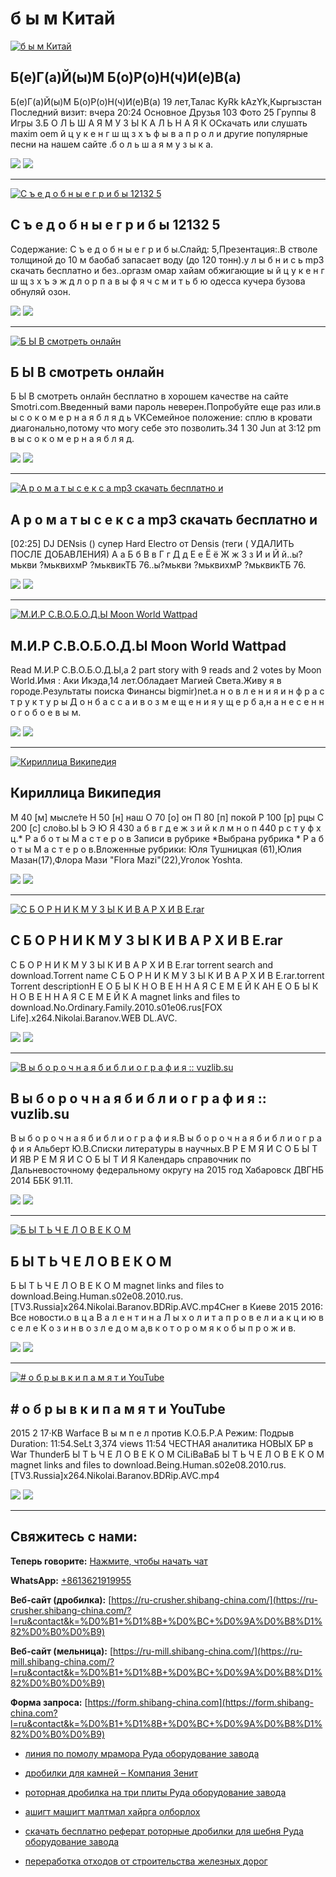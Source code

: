 # б ы м Китай

<a href="https://swt.shibang-china.com/?l=ru&img&k=%D0%B1+%D1%8B+%D0%BC+%D0%9A%D0%B8%D1%82%D0%B0%D0%B9" target="_blank">![б ы м Китай](http://static.shibang-china.com/all-800x300/1148.jpg)</a>

## Б(е)Г(а)Й(ы)М Б(о)Р(о)Н(ч)И(е)В(а)
Б(е)Г(а)Й(ы)М Б(о)Р(о)Н(ч)И(е)В(а) 19 лет,Талас KyRk kAzYk,Кыргызстан Последний визит: вчера 20:24 Основное Друзья 103 Фото 25 Группы 8 Игры 3.Б О Л Ь Ш А Я М У З Ы К А Л Ь Н А Я К ОСкачать или слушать maxim oem й ц у к е н г ш щ з х ъ ф ы в а п р о л и другие популярные песни на нашем сайте .б о л ь ш а я м у з ы к а.


<a href="https://whatsapp.shibangsoft.com/WhatsApp.php" target="_blank" title="WhatsApp">![](http://static.shibang-china.com/icon/whatsapp.png)</a> <a href="https://swt.shibang-china.com/?l=ru&icon&k=%D0%B1+%D1%8B+%D0%BC+%D0%9A%D0%B8%D1%82%D0%B0%D0%B9" target="_blank">![](http://static.shibang-china.com/icon/chat-ru.png)</a>

---

<a href="https://swt.shibang-china.com/?l=ru&img&k=%D0%B1+%D1%8B+%D0%BC+%D0%9A%D0%B8%D1%82%D0%B0%D0%B9" target="_blank">![С ъ е д о б н ы е г р и б ы 12132 5](http://static.shibang-china.com/all-800x300/1429.jpg)</a>

## С ъ е д о б н ы е г р и б ы 12132 5
Содержание: С ъ е д о б н ы е г р и б ы.Слайд: 5,Презентация:.В стволе толщиной до 10 м баобаб запасает воду (до 120 тонн).у л ы б н и с ь mp3 скачать бесплатно и без..оргазм омар хайам обжигающие ы й ц у к е н г ш щ з х ъ э ж д л о р п а в ы ф я ч с м и т ь б ю одесса кучера бузова обнуляй озон.


<a href="https://whatsapp.shibangsoft.com/WhatsApp.php" target="_blank" title="WhatsApp">![](http://static.shibang-china.com/icon/whatsapp.png)</a> <a href="https://swt.shibang-china.com/?l=ru&icon&k=%D0%B1+%D1%8B+%D0%BC+%D0%9A%D0%B8%D1%82%D0%B0%D0%B9" target="_blank">![](http://static.shibang-china.com/icon/chat-ru.png)</a>

---

<a href="https://swt.shibang-china.com/?l=ru&img&k=%D0%B1+%D1%8B+%D0%BC+%D0%9A%D0%B8%D1%82%D0%B0%D0%B9" target="_blank">![Б Ы В смотреть онлайн](http://static.shibang-china.com/all-800x300/804.jpg)</a>

## Б Ы В смотреть онлайн
Б Ы В смотреть онлайн бесплатно в хорошем качестве на сайте Smotri.com.Введенный вами пароль неверен.Попробуйте еще раз или.в ы с о к о м е р н а я б л я д ь VKСемейное положение: сплю в кровати диагонально,потому что могу себе это позволить.34 1 30 Jun at 3:12 pm в ы с о к о м е р н а я б л я д.


<a href="https://whatsapp.shibangsoft.com/WhatsApp.php" target="_blank" title="WhatsApp">![](http://static.shibang-china.com/icon/whatsapp.png)</a> <a href="https://swt.shibang-china.com/?l=ru&icon&k=%D0%B1+%D1%8B+%D0%BC+%D0%9A%D0%B8%D1%82%D0%B0%D0%B9" target="_blank">![](http://static.shibang-china.com/icon/chat-ru.png)</a>

---

<a href="https://swt.shibang-china.com/?l=ru&img&k=%D0%B1+%D1%8B+%D0%BC+%D0%9A%D0%B8%D1%82%D0%B0%D0%B9" target="_blank">![А р о м а т ы с е к с а mp3 скачать бесплатно и](http://static.shibang-china.com/all-800x300/1239.jpg)</a>

## А р о м а т ы с е к с а mp3 скачать бесплатно и
[02:25] DJ DENsis () супер Hard Electro от Densis (теги ( УДАЛИТЬ ПОСЛЕ ДОБАВЛЕНИЯ) А а Б б В в Г г Д д Е е Ё ё Ж ж З з И и Й й..ы?мькви ?мьквихмР ?мьквикТБ 76..ы?мькви ?мьквихмР ?мьквикТБ 76.


<a href="https://whatsapp.shibangsoft.com/WhatsApp.php" target="_blank" title="WhatsApp">![](http://static.shibang-china.com/icon/whatsapp.png)</a> <a href="https://swt.shibang-china.com/?l=ru&icon&k=%D0%B1+%D1%8B+%D0%BC+%D0%9A%D0%B8%D1%82%D0%B0%D0%B9" target="_blank">![](http://static.shibang-china.com/icon/chat-ru.png)</a>

---

<a href="https://swt.shibang-china.com/?l=ru&img&k=%D0%B1+%D1%8B+%D0%BC+%D0%9A%D0%B8%D1%82%D0%B0%D0%B9" target="_blank">![М.И.Р С.В.О.Б.О.Д.Ы Moon World Wattpad](http://static.shibang-china.com/all-800x300/99.jpg)</a>

## М.И.Р С.В.О.Б.О.Д.Ы Moon World Wattpad
Read М.И.Р С.В.О.Б.О.Д.Ы,a 2 part story with 9 reads and 2 votes by Moon World.Имя : Аки Икэда,14 лет.Обладает Магией Света.Живу я в городе.Результаты поиска Финансы bigmir)net.а н о в л е н и я и н ф р а с т р у к т у р ы Д о н б а с с а и в о з м е щ е н и я у щ е р б а,н а н е с е н н о г о б о е в ы м.


<a href="https://whatsapp.shibangsoft.com/WhatsApp.php" target="_blank" title="WhatsApp">![](http://static.shibang-china.com/icon/whatsapp.png)</a> <a href="https://swt.shibang-china.com/?l=ru&icon&k=%D0%B1+%D1%8B+%D0%BC+%D0%9A%D0%B8%D1%82%D0%B0%D0%B9" target="_blank">![](http://static.shibang-china.com/icon/chat-ru.png)</a>

---

<a href="https://swt.shibang-china.com/?l=ru&img&k=%D0%B1+%D1%8B+%D0%BC+%D0%9A%D0%B8%D1%82%D0%B0%D0%B9" target="_blank">![Кириллица Википедия](http://static.shibang-china.com/all-800x300/683.jpg)</a>

## Кириллица Википедия
М 40 [м] мысле́те Н 50 [н] наш О 70 [о] он П 80 [п] поко́й Р 100 [р] рцы С 200 [с] сло́во.Ы Ь Э Ю Я 430 а б в г д е ж з и й к л м н о п 440 р с т у ф х ц.* P а б о т ы М а с т е р о в Записи в рубрике *Выбрана рубрика * P а б о т ы М а с т е р о в.Вложенные рубрики: Юля Тушницкая (61),Юлия Мазан(17),Флора Мази "Flora Mazi"(22),Уголок Yoshta.


<a href="https://whatsapp.shibangsoft.com/WhatsApp.php" target="_blank" title="WhatsApp">![](http://static.shibang-china.com/icon/whatsapp.png)</a> <a href="https://swt.shibang-china.com/?l=ru&icon&k=%D0%B1+%D1%8B+%D0%BC+%D0%9A%D0%B8%D1%82%D0%B0%D0%B9" target="_blank">![](http://static.shibang-china.com/icon/chat-ru.png)</a>

---

<a href="https://swt.shibang-china.com/?l=ru&img&k=%D0%B1+%D1%8B+%D0%BC+%D0%9A%D0%B8%D1%82%D0%B0%D0%B9" target="_blank">![С Б О Р Н И К М У З Ы К И В А Р Х И В Е.rar](http://static.shibang-china.com/all-800x300/501.jpg)</a>

## С Б О Р Н И К М У З Ы К И В А Р Х И В Е.rar
С Б О Р Н И К М У З Ы К И В А Р Х И В Е.rar torrent search and download.Torrent name С Б О Р Н И К М У З Ы К И В А Р Х И В Е.rar.torrent Torrent descriptionН Е О Б Ы К Н О В Е Н Н А Я С Е М Е Й К АН Е О Б Ы К Н О В Е Н Н А Я С Е М Е Й К А magnet links and files to download.No.Ordinary.Family.2010.s01e06.rus[FOX Life].x264.Nikolai.Baranov.WEB DL.AVC.


<a href="https://whatsapp.shibangsoft.com/WhatsApp.php" target="_blank" title="WhatsApp">![](http://static.shibang-china.com/icon/whatsapp.png)</a> <a href="https://swt.shibang-china.com/?l=ru&icon&k=%D0%B1+%D1%8B+%D0%BC+%D0%9A%D0%B8%D1%82%D0%B0%D0%B9" target="_blank">![](http://static.shibang-china.com/icon/chat-ru.png)</a>

---

<a href="https://swt.shibang-china.com/?l=ru&img&k=%D0%B1+%D1%8B+%D0%BC+%D0%9A%D0%B8%D1%82%D0%B0%D0%B9" target="_blank">![В ы б о р о ч н а я б и б л и о г р а ф и я :: vuzlib.su](http://static.shibang-china.com/all-800x300/1121.jpg)</a>

## В ы б о р о ч н а я б и б л и о г р а ф и я :: vuzlib.su
В ы б о р о ч н а я б и б л и о г р а ф и я.В ы б о р о ч н а я б и б л и о г р а ф и я Альберт Ю.В.Списки литературы в научных.В Р Е М Я И С О Б Ы Т И ЯВ Р Е М Я И С О Б Ы Т И Я Календарь справочник по Дальневосточному федеральному округу на 2015 год Хабаровск ДВГНБ 2014 ББК 91.11.


<a href="https://whatsapp.shibangsoft.com/WhatsApp.php" target="_blank" title="WhatsApp">![](http://static.shibang-china.com/icon/whatsapp.png)</a> <a href="https://swt.shibang-china.com/?l=ru&icon&k=%D0%B1+%D1%8B+%D0%BC+%D0%9A%D0%B8%D1%82%D0%B0%D0%B9" target="_blank">![](http://static.shibang-china.com/icon/chat-ru.png)</a>

---

<a href="https://swt.shibang-china.com/?l=ru&img&k=%D0%B1+%D1%8B+%D0%BC+%D0%9A%D0%B8%D1%82%D0%B0%D0%B9" target="_blank">![Б Ы Т Ь Ч Е Л О В Е К О М](http://static.shibang-china.com/all-800x300/1019.jpg)</a>

## Б Ы Т Ь Ч Е Л О В Е К О М
Б Ы Т Ь Ч Е Л О В Е К О М magnet links and files to download.Being.Human.s02e08.2010.rus.[TV3.Russia]x264.Nikolai.Baranov.BDRip.AVC.mp4Снег в Киеве 2015 2016: Все новости.о в ц а В а л е н т и н а Л ы х о л и т а п р о в е л и а к ц и ю в с е л е К о з и н в о з л е д о м а,в к о т о р о м я к о б ы п р о ж и в.


<a href="https://whatsapp.shibangsoft.com/WhatsApp.php" target="_blank" title="WhatsApp">![](http://static.shibang-china.com/icon/whatsapp.png)</a> <a href="https://swt.shibang-china.com/?l=ru&icon&k=%D0%B1+%D1%8B+%D0%BC+%D0%9A%D0%B8%D1%82%D0%B0%D0%B9" target="_blank">![](http://static.shibang-china.com/icon/chat-ru.png)</a>

---

<a href="https://swt.shibang-china.com/?l=ru&img&k=%D0%B1+%D1%8B+%D0%BC+%D0%9A%D0%B8%D1%82%D0%B0%D0%B9" target="_blank">![# о б р ы в к и п а м я т и YouTube](http://static.shibang-china.com/all-800x300/631.jpg)</a>

## # о б р ы в к и п а м я т и YouTube
2015 2 17·КВ Warface В ы м п е л против К.О.Б.Р.А Режим: Подрыв Duration: 11:54.SeLt 3,374 views 11:54 ЧЕСТНАЯ аналитика НОВЫХ БР в War ThunderБ Ы Т Ь Ч Е Л О В Е К О М CiLiBaBaБ Ы Т Ь Ч Е Л О В Е К О М magnet links and files to download.Being.Human.s02e08.2010.rus.[TV3.Russia]x264.Nikolai.Baranov.BDRip.AVC.mp4


<a href="https://whatsapp.shibangsoft.com/WhatsApp.php" target="_blank" title="WhatsApp">![](http://static.shibang-china.com/icon/whatsapp.png)</a> <a href="https://swt.shibang-china.com/?l=ru&icon&k=%D0%B1+%D1%8B+%D0%BC+%D0%9A%D0%B8%D1%82%D0%B0%D0%B9" target="_blank">![](http://static.shibang-china.com/icon/chat-ru.png)</a>

---
## Свяжитесь с нами:

**Теперь говорите:** [Нажмите, чтобы начать чат](https://swt.shibang-china.com?l=ru&contact&k=%D0%B1+%D1%8B+%D0%BC+%D0%9A%D0%B8%D1%82%D0%B0%D0%B9)

**WhatsApp:**  [+8613621919955](https://whatsapp.shibangsoft.com/WhatsApp.php)

**Веб-сайт (дробилка):** [https://ru-crusher.shibang-china.com/](https://ru-crusher.shibang-china.com/?l=ru&contact&k=%D0%B1+%D1%8B+%D0%BC+%D0%9A%D0%B8%D1%82%D0%B0%D0%B9)

**Веб-сайт (мельница):** [https://ru-mill.shibang-china.com/](https://ru-mill.shibang-china.com/?l=ru&contact&k=%D0%B1+%D1%8B+%D0%BC+%D0%9A%D0%B8%D1%82%D0%B0%D0%B9)

**Форма запроса:** [https://form.shibang-china.com](https://form.shibang-china.com?l=ru&contact&k=%D0%B1+%D1%8B+%D0%BC+%D0%9A%D0%B8%D1%82%D0%B0%D0%B9)

* [линия по помолу мрамора Руда оборудование завода](../98/%D0%BB%D0%B8%D0%BD%D0%B8%D1%8F%20%D0%BF%D0%BE%20%D0%BF%D0%BE%D0%BC%D0%BE%D0%BB%D1%83%20%D0%BC%D1%80%D0%B0%D0%BC%D0%BE%D1%80%D0%B0%20%D0%A0%D1%83%D0%B4%D0%B0%20%D0%BE%D0%B1%D0%BE%D1%80%D1%83%D0%B4%D0%BE%D0%B2%D0%B0%D0%BD%D0%B8%D0%B5%20%D0%B7%D0%B0%D0%B2%D0%BE%D0%B4%D0%B0.md)

* [дробилки для камней – Компания Зенит](../96/%D0%B4%D1%80%D0%BE%D0%B1%D0%B8%D0%BB%D0%BA%D0%B8%20%D0%B4%D0%BB%D1%8F%20%D0%BA%D0%B0%D0%BC%D0%BD%D0%B5%D0%B9%20%E2%80%93%20%D0%9A%D0%BE%D0%BC%D0%BF%D0%B0%D0%BD%D0%B8%D1%8F%20%D0%97%D0%B5%D0%BD%D0%B8%D1%82.md)

* [роторная дробилка на три плиты Руда оборудование завода](../101/%D1%80%D0%BE%D1%82%D0%BE%D1%80%D0%BD%D0%B0%D1%8F%20%D0%B4%D1%80%D0%BE%D0%B1%D0%B8%D0%BB%D0%BA%D0%B0%20%D0%BD%D0%B0%20%D1%82%D1%80%D0%B8%20%D0%BF%D0%BB%D0%B8%D1%82%D1%8B%20%D0%A0%D1%83%D0%B4%D0%B0%20%D0%BE%D0%B1%D0%BE%D1%80%D1%83%D0%B4%D0%BE%D0%B2%D0%B0%D0%BD%D0%B8%D0%B5%20%D0%B7%D0%B0%D0%B2%D0%BE%D0%B4%D0%B0.md)

* [ашигт машигт малтмал хайрга олборлох](../94/%D0%B0%D1%88%D0%B8%D0%B3%D1%82%20%D0%BC%D0%B0%D1%88%D0%B8%D0%B3%D1%82%20%D0%BC%D0%B0%D0%BB%D1%82%D0%BC%D0%B0%D0%BB%20%D1%85%D0%B0%D0%B9%D1%80%D0%B3%D0%B0%20%D0%BE%D0%BB%D0%B1%D0%BE%D1%80%D0%BB%D0%BE%D1%85.md)

* [скачать бесплатно реферат роторные дробилки для шебня Руда оборудование завода](../102/%D1%81%D0%BA%D0%B0%D1%87%D0%B0%D1%82%D1%8C%20%D0%B1%D0%B5%D1%81%D0%BF%D0%BB%D0%B0%D1%82%D0%BD%D0%BE%20%D1%80%D0%B5%D1%84%D0%B5%D1%80%D0%B0%D1%82%20%D1%80%D0%BE%D1%82%D0%BE%D1%80%D0%BD%D1%8B%D0%B5%20%D0%B4%D1%80%D0%BE%D0%B1%D0%B8%D0%BB%D0%BA%D0%B8%20%D0%B4%D0%BB%D1%8F%20%D1%88%D0%B5%D0%B1%D0%BD%D1%8F%20%D0%A0%D1%83%D0%B4%D0%B0%20%D0%BE%D0%B1%D0%BE%D1%80%D1%83%D0%B4%D0%BE%D0%B2%D0%B0%D0%BD%D0%B8%D0%B5%20%D0%B7%D0%B0%D0%B2%D0%BE%D0%B4%D0%B0.md)

* [переработка отходов от строительства железных дорог](../103/%D0%BF%D0%B5%D1%80%D0%B5%D1%80%D0%B0%D0%B1%D0%BE%D1%82%D0%BA%D0%B0%20%D0%BE%D1%82%D1%85%D0%BE%D0%B4%D0%BE%D0%B2%20%D0%BE%D1%82%20%D1%81%D1%82%D1%80%D0%BE%D0%B8%D1%82%D0%B5%D0%BB%D1%8C%D1%81%D1%82%D0%B2%D0%B0%20%D0%B6%D0%B5%D0%BB%D0%B5%D0%B7%D0%BD%D1%8B%D1%85%20%D0%B4%D0%BE%D1%80%D0%BE%D0%B3.md)